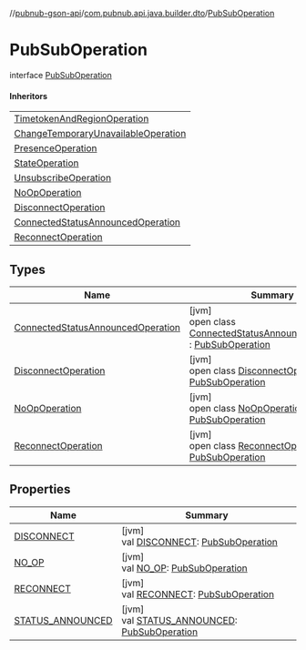 //[pubnub-gson-api](../../../index.md)/[com.pubnub.api.java.builder.dto](../index.md)/[PubSubOperation](index.md)

# PubSubOperation

interface [PubSubOperation](index.md)

#### Inheritors

| |
|---|
| [TimetokenAndRegionOperation](../-timetoken-and-region-operation/index.md) |
| [ChangeTemporaryUnavailableOperation](../-change-temporary-unavailable-operation/index.md) |
| [PresenceOperation](../-presence-operation/index.md) |
| [StateOperation](../-state-operation/index.md) |
| [UnsubscribeOperation](../-unsubscribe-operation/index.md) |
| [NoOpOperation](-no-op-operation/index.md) |
| [DisconnectOperation](-disconnect-operation/index.md) |
| [ConnectedStatusAnnouncedOperation](-connected-status-announced-operation/index.md) |
| [ReconnectOperation](-reconnect-operation/index.md) |

## Types

| Name | Summary |
|---|---|
| [ConnectedStatusAnnouncedOperation](-connected-status-announced-operation/index.md) | [jvm]<br>open class [ConnectedStatusAnnouncedOperation](-connected-status-announced-operation/index.md) : [PubSubOperation](index.md) |
| [DisconnectOperation](-disconnect-operation/index.md) | [jvm]<br>open class [DisconnectOperation](-disconnect-operation/index.md) : [PubSubOperation](index.md) |
| [NoOpOperation](-no-op-operation/index.md) | [jvm]<br>open class [NoOpOperation](-no-op-operation/index.md) : [PubSubOperation](index.md) |
| [ReconnectOperation](-reconnect-operation/index.md) | [jvm]<br>open class [ReconnectOperation](-reconnect-operation/index.md) : [PubSubOperation](index.md) |

## Properties

| Name | Summary |
|---|---|
| [DISCONNECT](-d-i-s-c-o-n-n-e-c-t.md) | [jvm]<br>val [DISCONNECT](-d-i-s-c-o-n-n-e-c-t.md): [PubSubOperation](index.md) |
| [NO_OP](-n-o_-o-p.md) | [jvm]<br>val [NO_OP](-n-o_-o-p.md): [PubSubOperation](index.md) |
| [RECONNECT](-r-e-c-o-n-n-e-c-t.md) | [jvm]<br>val [RECONNECT](-r-e-c-o-n-n-e-c-t.md): [PubSubOperation](index.md) |
| [STATUS_ANNOUNCED](-s-t-a-t-u-s_-a-n-n-o-u-n-c-e-d.md) | [jvm]<br>val [STATUS_ANNOUNCED](-s-t-a-t-u-s_-a-n-n-o-u-n-c-e-d.md): [PubSubOperation](index.md) |
